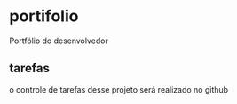 # portifolio
Portfólio do desenvolvedor

## tarefas
o controle de tarefas desse projeto será realizado no github